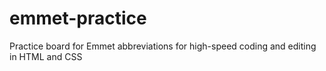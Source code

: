 # emmet-practice
Practice board for Emmet abbreviations for high-speed coding and editing in HTML and CSS 
